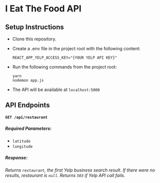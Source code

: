 # I Eat The Food API

## Setup Instructions

* Clone this repository.
* Create a .env file in the project root with the following content:
  ```
  REACT_APP_YELP_ACCESS_KEY="{YOUR YELP API KEY}"
  ```
* Run the following commands from the project root:

  ```
  yarn
  nodemon app.js
  ```
* The API will be available at `localhost:5000`

## API Endpoints

#### `GET /api/restaurant`

##### Required Parameters:

* `latitude`
* `longitude`

##### Response:

_Returns `restaurant`, the first Yelp business search result. If there were no results, restaurant is `null`. Returns `503` if Yelp API call fails._
